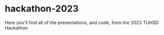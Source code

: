 # hackathon-2023
Here you'll find all of the presentations, and code, from the 2023 TUHSD Hackathon
